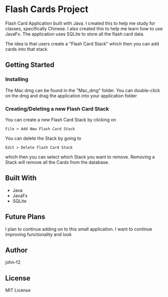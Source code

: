 # Flash Cards Project

Flash Card Application built with Java. I created this to help me study for classes, specifically Chinese. I also created this to help me learn how to use JavaFx. The application uses SQLite to store all the flash card data. 

The idea is that users create a "Flash Card Stack" which then you can add cards into that stack 

## Getting Started

### Installing 
The Mac dmg can be found in the "Mac_dmg" folder. You can double-click on the dmg and drag the application into your application folder 

### Creating/Deleting a new Flash Card Stack
You can create a new Flash Card Stack by clicking on 
```
File > Add New Flash Card Stack
```

You can delete the Stack by going to 
```
Edit > Delete Flash Card Stack
```
which then you can select which Stack you want to remove. Removing a Stack will remove all the Cards from the database. 



## Built With
* Java
* JavaFx
* SQLite


## Future Plans
I plan to continue adding on to this small application. I want to continue improving functionality and look 

## Author
john-f2

## License
MIT License






